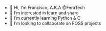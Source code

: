 - 👋 Hi, I’m Francisco, A.K.A @FeraTech
- 👀 I’m interested in learn and share
- 🌱 I’m currently learning Python & C
- 💞️ I’m looking to collaborate on FOSS projects
<!---
- 📫 How to reach me ...
FranxLRM/FranxLRM is a ✨ special ✨ repository because its `README.md` (this file) appears on your GitHub profile.
You can click the Preview link to take a look at your changes.
--->
